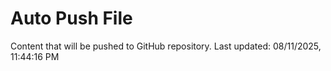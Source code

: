 # Auto Push File

Content that will be pushed to GitHub repository.
Last updated: 08/11/2025, 11:44:16 PM